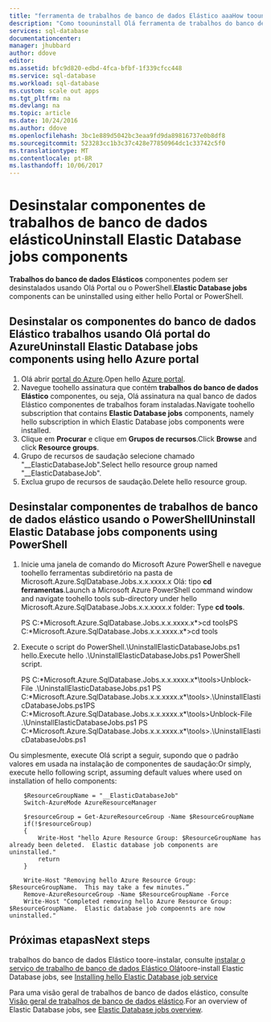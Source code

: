 ```yaml
---
title: "ferramenta de trabalhos de banco de dados Elástico aaaHow toouninstall"
description: "Como toouninstall Olá ferramenta de trabalhos do banco de dados Elástico"
services: sql-database
documentationcenter: 
manager: jhubbard
author: ddove
editor: 
ms.assetid: bfc9d820-edbd-4fca-bfbf-1f339cfcc448
ms.service: sql-database
ms.workload: sql-database
ms.custom: scale out apps
ms.tgt_pltfrm: na
ms.devlang: na
ms.topic: article
ms.date: 10/24/2016
ms.author: ddove
ms.openlocfilehash: 3bc1e889d5042bc3eaa9fd9da89816737e0b8df8
ms.sourcegitcommit: 523283cc1b3c37c428e77850964dc1c33742c5f0
ms.translationtype: MT
ms.contentlocale: pt-BR
ms.lasthandoff: 10/06/2017
---
```

# <a name="uninstall-elastic-database-jobs-components"></a><span data-ttu-id="d8474-103">Desinstalar componentes de trabalhos de banco de dados elástico</span><span class="sxs-lookup"><span data-stu-id="d8474-103">Uninstall Elastic Database jobs components</span></span>
<span data-ttu-id="d8474-104">**Trabalhos do banco de dados Elásticos** componentes podem ser desinstalados usando Olá Portal ou o PowerShell.</span><span class="sxs-lookup"><span data-stu-id="d8474-104">**Elastic Database jobs** components can be uninstalled using either hello Portal or PowerShell.</span></span>

## <a name="uninstall-elastic-database-jobs-components-using-hello-azure-portal"></a><span data-ttu-id="d8474-105">Desinstalar os componentes do banco de dados Elástico trabalhos usando Olá portal do Azure</span><span class="sxs-lookup"><span data-stu-id="d8474-105">Uninstall Elastic Database jobs components using hello Azure portal</span></span>
1. <span data-ttu-id="d8474-106">Olá abrir [portal do Azure](https://portal.azure.com/).</span><span class="sxs-lookup"><span data-stu-id="d8474-106">Open hello [Azure portal](https://portal.azure.com/).</span></span>
2. <span data-ttu-id="d8474-107">Navegue toohello assinatura que contém **trabalhos do banco de dados Elástico** componentes, ou seja, Olá assinatura na qual banco de dados Elástico componentes de trabalhos foram instaladas.</span><span class="sxs-lookup"><span data-stu-id="d8474-107">Navigate toohello subscription that contains **Elastic Database jobs** components, namely hello subscription in which Elastic Database jobs components were installed.</span></span>
3. <span data-ttu-id="d8474-108">Clique em **Procurar** e clique em **Grupos de recursos**.</span><span class="sxs-lookup"><span data-stu-id="d8474-108">Click **Browse** and click **Resource groups**.</span></span>
4. <span data-ttu-id="d8474-109">Grupo de recursos de saudação selecione chamado "__ElasticDatabaseJob".</span><span class="sxs-lookup"><span data-stu-id="d8474-109">Select hello resource group named "__ElasticDatabaseJob".</span></span>
5. <span data-ttu-id="d8474-110">Exclua grupo de recursos de saudação.</span><span class="sxs-lookup"><span data-stu-id="d8474-110">Delete hello resource group.</span></span>

## <a name="uninstall--elastic-database-jobs-components-using-powershell"></a><span data-ttu-id="d8474-111">Desinstalar componentes de trabalhos de banco de dados elástico usando o PowerShell</span><span class="sxs-lookup"><span data-stu-id="d8474-111">Uninstall  Elastic Database jobs components using PowerShell</span></span>
1. <span data-ttu-id="d8474-112">Inicie uma janela de comando do Microsoft Azure PowerShell e navegue toohello ferramentas subdiretório na pasta de Microsoft.Azure.SqlDatabase.Jobs.x.x.xxxx.x Olá: tipo **cd ferramentas**.</span><span class="sxs-lookup"><span data-stu-id="d8474-112">Launch a Microsoft Azure PowerShell command window and navigate toohello tools sub-directory under hello Microsoft.Azure.SqlDatabase.Jobs.x.x.xxxx.x folder: Type **cd tools**.</span></span>
   
     <span data-ttu-id="d8474-113">PS C:\*Microsoft.Azure.SqlDatabase.Jobs.x.x.xxxx.x*>cd tools</span><span class="sxs-lookup"><span data-stu-id="d8474-113">PS C:\*Microsoft.Azure.SqlDatabase.Jobs.x.x.xxxx.x*>cd tools</span></span>
2. <span data-ttu-id="d8474-114">Execute o script do PowerShell.\UninstallElasticDatabaseJobs.ps1 hello.</span><span class="sxs-lookup"><span data-stu-id="d8474-114">Execute hello .\UninstallElasticDatabaseJobs.ps1 PowerShell script.</span></span>
   
     <span data-ttu-id="d8474-115">PS C:\*Microsoft.Azure.SqlDatabase.Jobs.x.x.xxxx.x*\tools>Unblock-File .\UninstallElasticDatabaseJobs.ps1   PS C:\*Microsoft.Azure.SqlDatabase.Jobs.x.x.xxxx.x*\tools>.\UninstallElasticDatabaseJobs.ps1</span><span class="sxs-lookup"><span data-stu-id="d8474-115">PS C:\*Microsoft.Azure.SqlDatabase.Jobs.x.x.xxxx.x*\tools>Unblock-File .\UninstallElasticDatabaseJobs.ps1   PS C:\*Microsoft.Azure.SqlDatabase.Jobs.x.x.xxxx.x*\tools>.\UninstallElasticDatabaseJobs.ps1</span></span>

<span data-ttu-id="d8474-116">Ou simplesmente, execute Olá script a seguir, supondo que o padrão valores em usada na instalação de componentes de saudação:</span><span class="sxs-lookup"><span data-stu-id="d8474-116">Or simply, execute hello following script, assuming default values where used on installation of hello components:</span></span>

        $ResourceGroupName = "__ElasticDatabaseJob"
        Switch-AzureMode AzureResourceManager

        $resourceGroup = Get-AzureResourceGroup -Name $ResourceGroupName
        if(!$resourceGroup)
        {
            Write-Host "hello Azure Resource Group: $ResourceGroupName has already been deleted.  Elastic database job components are uninstalled."
            return
        }

        Write-Host "Removing hello Azure Resource Group: $ResourceGroupName.  This may take a few minutes.”
        Remove-AzureResourceGroup -Name $ResourceGroupName -Force
        Write-Host "Completed removing hello Azure Resource Group: $ResourceGroupName.  Elastic database job compoennts are now uninstalled."

## <a name="next-steps"></a><span data-ttu-id="d8474-117">Próximas etapas</span><span class="sxs-lookup"><span data-stu-id="d8474-117">Next steps</span></span>
<span data-ttu-id="d8474-118">trabalhos do banco de dados Elástico toore-instalar, consulte [instalar o serviço de trabalho de banco de dados Elástico Olá](sql-database-elastic-jobs-service-installation.md)</span><span class="sxs-lookup"><span data-stu-id="d8474-118">toore-install Elastic Database jobs, see [Installing hello Elastic Database job service](sql-database-elastic-jobs-service-installation.md)</span></span>

<span data-ttu-id="d8474-119">Para uma visão geral de trabalhos de banco de dados elástico, consulte [Visão geral de trabalhos de banco de dados elástico](sql-database-elastic-jobs-overview.md).</span><span class="sxs-lookup"><span data-stu-id="d8474-119">For an overview of Elastic Database jobs, see [Elastic Database jobs overview](sql-database-elastic-jobs-overview.md).</span></span>

<!--Image references-->


